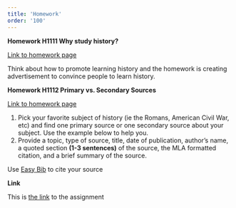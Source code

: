 ```yaml
---
title: 'Homework'
order: '100'
---
```


**Homework H1111 Why study history?**

[Link to homework page](https://brewster.instructure.com/courses/812/assignments/14531)

Think about how to promote learning history and the homework is creating advertisement to convince people to learn history.

**Homework H1112 Primary vs. Secondary Sources**

[Link to homework page](https://brewster.instructure.com/courses/812/assignments/14532)

1. Pick your favorite subject of history (ie the Romans, American Civil War, etc) and find one primary source or one secondary source about your subject. Use the example below to help you.
2. Provide a topic, type of source, title, date of publication, author’s name, a quoted section **(1-3 sentences)** of the source, the MLA formatted citation, and a brief summary of the source.

Use [Easy Bib](https://www.easybib.com/) to cite your source

**Link**

This is [the link](https://docs.google.com/document/d/1gz51wJZdfMnDeDSj1mYOYZE5u1osexgInWwbOej2fY8/edit) to the assignment
